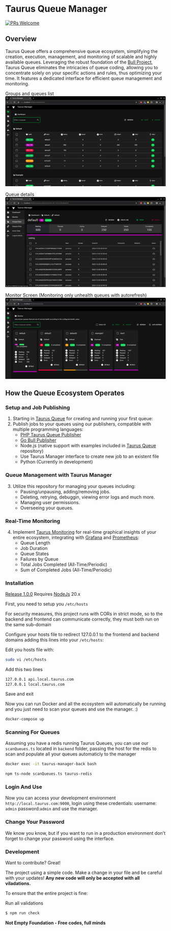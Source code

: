 # Taurus Queue Manager

[![PRs Welcome](https://img.shields.io/badge/PRs-welcome-brightgreen.svg?style=flat-square)](http://makeapullrequest.com)

## Overview

Taurus Queue offers a comprehensive queue ecosystem, simplifying the creation, execution, management, and monitoring of scalable and highly available queues. Leveraging the robust foundation of the [Bull Project](https://github.com/OptimalBits/bull), Taurus Queue eliminates the intricacies of queue coding, allowing you to concentrate solely on your specific actions and rules, thus optimizing your time. It features a dedicated interface for efficient queue management and monitoring.

Groups and queues list
![Taurus Manager Queue List](./screenshot1.png)

Queue details
![Taurus Manager Queue Details](./screenshot2.png)

Monitor Screen (Monitoring only unhealth queues with autorefresh)
![Taurus Manager Queue Monitor](./screenshot3.png)

## How the Queue Ecosystem Operates

### Setup and Job Publishing
1. Starting in [Taurus Queue](https://github.com/not-empty/taurus-queue-nodejs) for creating and running your first queue:
2. Publish jobs to your queues using our publishers, compatible with multiple programming languages:
   - [PHP Taurus Queue Publisher](https://github.com/not-empty/taurus-publisher-php-lib)
   - [Go Bull Publisher](https://github.com/not-empty/taurus-publisher-golang)
   - Node.js (native support with examples included in [Taurus Queue](https://github.com/not-empty/taurus-queue-nodejs) repository)
   - Use Taurus Manager interface to create new job to an existent file
   - Python (Currently in development)

### Queue Management with Taurus Manager
3. Utilize this repository for managing your queues including:
   - Pausing/unpausing, adding/removing jobs.
   - Deleting, retrying, debuggin, viewing error logs and much more.
   - Managing user permissions.
   - Overseeing your queues.

### Real-Time Monitoring
4. Implement [Taurus Monitoring](https://github.com/not-empty/taurus-monitoring) for real-time graphical insights of your entire ecosystem, integrating with [Grafana](https://grafana.com) and [Prometheus](https://prometheus.io):
   - Queue Length
   - Job Duration
   - Queue States
   - Failures by Queue
   - Total Jobs Completed (All-Time/Periodic)
   - Sum of Completed Jobs (All-Time/Periodic)


### Installation

[Release 1.0.0](https://github.com/not-empty/taurus-queue-nodejs/releases/tag/1.0.0) Requires [NodeJs](https://nodejs.org) 20.x

First, you need to setup you `/etc/hosts`

For security measures, this project runs with CORs in strict mode, so to the backend and frontend can communicate correctly, they must both run on the same sub-domain

Configure your hosts file to redirect 127.0.0.1 to the frontend and backend domains adding this lines into your `/etc/hosts`:

Edit you hosts file with:
```sh
sudo vi /etc/hosts
```

Add this two lines
```
127.0.0.1 api.local.taurus.com
127.0.0.1 local.taurus.com
```

Save and exit

Now you can run Docker and all the ecosystem will automatically be running and you just need to scan your queues and use the manager.
:)

```sh
docker-compose up
```
### Scanning For Queues

Assuming you have a redis running Taurus Queues, you can use our `scanQueues.ts` located in `backend` folder, passing the host for the redis to scan and populate all your queues automaticly to the manager

```sh
docker exec -it taurus-manager-back bash
```

```sh
npm ts-node scanQueues.ts taurus-redis
```

### Login And Use

Now you can access your development environment `http://local.taurus.com:9000`, login using these credentials: username: `admin` password:`admin` and use the manager.

### Change Your Password

We know you know, but if you want to run in a production environment don't forget to change your password using the interface.

### Development

Want to contribute? Great!

The project using a simple code.
Make a change in your file and be careful with your updates!
**Any new code will only be accepted with all viladations.**

To ensure that the entire project is fine:

Run all validations

```sh
$ npm run check
```

**Not Empty Foundation - Free codes, full minds**
